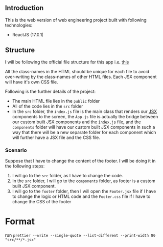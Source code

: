 ## Introduction

This is the web version of web engineering project built with following technologies:

- ReactJS (17.0.1)

## Structure

I will be following the official file structure for this app i.e. [this](https://reactjs.org/docs/faq-structure.html)

All the class-names in the HTML should be unique for each file to avoid over-writing by the class-names of other HTML files. Each JSX component will have it's own CSS file.

Following is the further details of the project:

- The main HTML file lies in the `public` folder
- All of the code lies in the `src` folder
- In the `src` folder, the `index.js` file is the main class that renders our [JSX](https://reactjs.org/docs/introducing-jsx.html) components to the screen, the `App.js` file is actually the bridge between our custom built JSX components and the `index.js` file, and the `components` folder will have our custom built JSX components in such a way that there will be a new separate folder for each component which will further have a JSX file and the CSS file.

### Scenario

Suppose that I have to change the content of the footer. I will be doing it in the following steps:

1. I will go to the `src` folder, as I have to change the code.
2. In the `src` folder, I will go to the `components` folder, as footer is a custom built JSX component.
3. I will go to the `footer` folder, then I will open the `Footer.jsx` file if I have to change the logic or HTML code and the `Footer.css` file if I have to change the CSS of the footer

# Format

run `prettier --write --single-quote --list-different --print-width 80 "src/**/*.jsx"`

